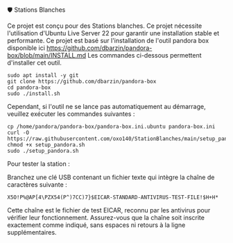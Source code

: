 🛡️ Stations Blanches

Ce projet est conçu pour des Stations blanches.
Ce projet nécessite l'utilisation d'Ubuntu Live Server 22 pour garantir une installation stable et performante.
Ce projet est basé sur l'installation de l'outil pandora box disponible ici 
https://github.com/dbarzin/pandora-box/blob/main/INSTALL.md
Les commandes ci-dessous permettent d'installer cet outil.
```
sudo apt install -y git
git clone https://github.com/dbarzin/pandora-box
cd pandora-box
sudo ./install.sh
```
Cependant, si l'outil ne se lance pas automatiquement au démarrage, veuillez exécuter les commandes suivantes :
```
cp /home/pandora/pandora-box/pandora-box.ini.ubuntu pandora-box.ini
curl -O https://raw.githubusercontent.com/oxo140/StationBlanches/main/setup_pandora.sh
chmod +x setup_pandora.sh
sudo ./setup_pandora.sh
```
Pour tester la station :

Branchez une clé USB contenant un fichier texte qui intègre la chaîne de caractères suivante :
```
X5O!P%@AP[4\PZX54(P^)7CC)7}$EICAR-STANDARD-ANTIVIRUS-TEST-FILE!$H+H*
```
Cette chaîne est le fichier de test EICAR, reconnu par les antivirus pour vérifier leur fonctionnement.
Assurez-vous que la chaîne soit inscrite exactement comme indiqué, sans espaces ni retours à la ligne supplémentaires.
